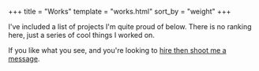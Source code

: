 +++
title = "Works"
template = "works.html"
sort_by = "weight"
+++

I've included a list of projects I'm quite proud of below. There is no ranking here, just a series of cool things
I worked on.

If you like what you see, and you're looking to [hire then shoot me a message](/hireme).


